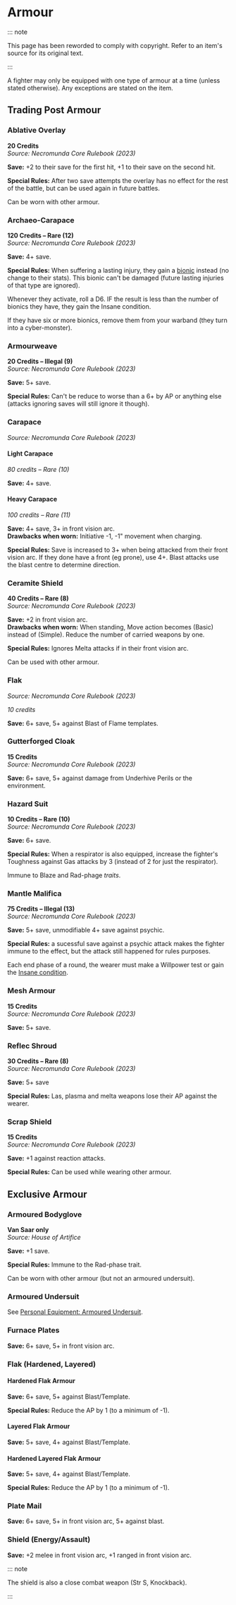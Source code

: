 # Armour

::: note

This page has been reworded to comply with copyright. Refer to an item's source for its original text.

:::

A fighter may only be equipped with one type of armour at a time (unless stated otherwise). Any exceptions are stated on the item.

## Trading Post Armour[](https://necrovox.org/docs/armoury/armour#trading-post-armour "Direct link to Trading Post Armour")

### Ablative Overlay[](https://necrovox.org/docs/armoury/armour#ablative-overlay "Direct link to Ablative Overlay")

**20 Credits**  
_Source: Necromunda Core Rulebook (2023)_

**Save:** +2 to their save for the first hit, +1 to their save on the second hit.

**Special Rules:** After two save attempts the overlay has no effect for the rest of the battle, but can be used again in future battles.

Can be worn with other armour.

### Archaeo-Carapace[](https://necrovox.org/docs/armoury/armour#archaeo-carapace "Direct link to Archaeo-Carapace")

**120 Credits – Rare (12)**  
_Source: Necromunda Core Rulebook (2023)_

**Save:** 4+ save.

**Special Rules:** When suffering a lasting injury, they gain a [bionic](https://necrovox.org/docs/armoury/bionics) instead (no change to their stats). This bionic can't be damaged (future lasting injuries of that type are ignored).

Whenever they activate, roll a D6. IF the result is less than the number of bionics they have, they gain the Insane condition.

If they have six or more bionics, remove them from your warband (they turn into a cyber-monster).

### Armourweave[](https://necrovox.org/docs/armoury/armour#armourweave "Direct link to Armourweave")

**20 Credits – Illegal (9)**  
_Source: Necromunda Core Rulebook (2023)_

**Save:** 5+ save.

**Special Rules:** Can't be reduce to worse than a 6+ by AP or anything else (attacks ignoring saves will still ignore it though).

### Carapace[](https://necrovox.org/docs/armoury/armour#carapace "Direct link to Carapace")

_Source: Necromunda Core Rulebook (2023)_

#### Light Carapace[](https://necrovox.org/docs/armoury/armour#light-carapace "Direct link to Light Carapace")

_80 credits – Rare (10)_

**Save:** 4+ save.

#### Heavy Carapace[](https://necrovox.org/docs/armoury/armour#heavy-carapace "Direct link to Heavy Carapace")

_100 credits – Rare (11)_

**Save:** 4+ save, 3+ in front vision arc.  
**Drawbacks when worn:** Initiative -1, -1" movement when charging.

**Special Rules:** Save is increased to 3+ when being attacked from their front vision arc. If they done have a front (eg prone), use 4+. Blast attacks use the blast centre to determine direction.

### Ceramite Shield[](https://necrovox.org/docs/armoury/armour#ceramite-shield "Direct link to Ceramite Shield")

**40 Credits – Rare (8)**  
_Source: Necromunda Core Rulebook (2023)_

**Save:** +2 in front vision arc.  
**Drawbacks when worn:** When standing, Move action becomes (Basic) instead of (Simple). Reduce the number of carried weapons by one.

**Special Rules:** Ignores Melta attacks if in their front vision arc.

Can be used with other armour.

### Flak[](https://necrovox.org/docs/armoury/armour#flak "Direct link to Flak")

_Source: Necromunda Core Rulebook (2023)_

_10 credits_

**Save:** 6+ save, 5+ against Blast of Flame templates.

### Gutterforged Cloak[](https://necrovox.org/docs/armoury/armour#gutterforged-cloak "Direct link to Gutterforged Cloak")

**15 Credits**  
_Source: Necromunda Core Rulebook (2023)_

**Save:** 6+ save, 5+ against damage from Underhive Perils or the environment.

### Hazard Suit[](https://necrovox.org/docs/armoury/armour#hazard-suit "Direct link to Hazard Suit")

**10 Credits – Rare (10)**  
_Source: Necromunda Core Rulebook (2023)_

**Save:** 6+ save.

**Special Rules:** When a respirator is also equipped, increase the fighter's Toughness against Gas attacks by 3 (instead of 2 for just the respirator).

Immune to Blaze and Rad-phage _traits_.

### Mantle Malifica[](https://necrovox.org/docs/armoury/armour#mantle-malifica "Direct link to Mantle Malifica")

**75 Credits – Illegal (13)**  
_Source: Necromunda Core Rulebook (2023)_

**Save:** 5+ save, unmodifiable 4+ save against psychic.

**Special Rules:** a sucessful save against a psychic attack makes the fighter immune to the effect, but the attack still happened for rules purposes.

Each end phase of a round, the wearer must make a Willpower test or gain the [Insane condition](https://necrovox.org/docs/general-principles/conditions#insane).

### Mesh Armour[](https://necrovox.org/docs/armoury/armour#mesh-armour "Direct link to Mesh Armour")

**15 Credits**  
_Source: Necromunda Core Rulebook (2023)_

**Save:** 5+ save.

### Reflec Shroud[](https://necrovox.org/docs/armoury/armour#reflec-shroud "Direct link to Reflec Shroud")

**30 Credits – Rare (8)**  
_Source: Necromunda Core Rulebook (2023)_

**Save:** 5+ save

**Special Rules:** Las, plasma and melta weapons lose their AP against the wearer.

### Scrap Shield[](https://necrovox.org/docs/armoury/armour#scrap-shield "Direct link to Scrap Shield")

**15 Credits**  
_Source: Necromunda Core Rulebook (2023)_

**Save:** +1 against reaction attacks.

**Special Rules:** Can be used while wearing other armour.

## Exclusive Armour[](https://necrovox.org/docs/armoury/armour#exclusive-armour "Direct link to Exclusive Armour")

### Armoured Bodyglove[](https://necrovox.org/docs/armoury/armour#armoured-bodyglove "Direct link to Armoured Bodyglove")

**Van Saar only**  
_Source: House of Artifice_

**Save:** +1 save.

**Special Rules:** Immune to the Rad-phase trait.

Can be worn with other armour (but not an armoured undersuit).

### Armoured Undersuit[](https://necrovox.org/docs/armoury/armour#armoured-undersuit "Direct link to Armoured Undersuit")

See [Personal Equipment: Armoured Undersuit](https://necrovox.org/docs/armoury/personal-equipment#armoured-undersuit).

### Furnace Plates[](https://necrovox.org/docs/armoury/armour#furnace-plates "Direct link to Furnace Plates")

**Save:** 6+ save, 5+ in front vision arc.

### Flak (Hardened, Layered)[](https://necrovox.org/docs/armoury/armour#flak-hardened-layered "Direct link to Flak (Hardened, Layered)")

#### Hardened Flak Armour[](https://necrovox.org/docs/armoury/armour#hardened-flak-armour "Direct link to Hardened Flak Armour")

**Save:** 6+ save, 5+ against Blast/Template.

**Special Rules:** Reduce the AP by 1 (to a minimum of -1).

#### Layered Flak Armour[](https://necrovox.org/docs/armoury/armour#layered-flak-armour "Direct link to Layered Flak Armour")

**Save:** 5+ save, 4+ against Blast/Template.

#### Hardened Layered Flak Armour[](https://necrovox.org/docs/armoury/armour#hardened-layered-flak-armour "Direct link to Hardened Layered Flak Armour")

**Save:** 5+ save, 4+ against Blast/Template.

**Special Rules:** Reduce the AP by 1 (to a minimum of -1).

### Plate Mail[](https://necrovox.org/docs/armoury/armour#plate-mail "Direct link to Plate Mail")

**Save:** 6+ save, 5+ in front vision arc, 5+ against blast.

### Shield (Energy/Assault)[](https://necrovox.org/docs/armoury/armour#shield-energyassault "Direct link to Shield (Energy/Assault)")

**Save:** +2 melee in front vision arc, +1 ranged in front vision arc.

::: note

The shield is also a close combat weapon (Str S, Knockback).

:::
